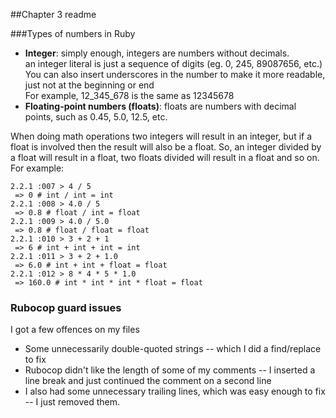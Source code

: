 ##Chapter 3 readme

###Types of numbers in Ruby

* **Integer**: simply enough, integers are numbers without decimals.<br/>
an integer literal is just a sequence of digits (eg. 0, 245, 89087656, etc.) <br/>
You can also insert underscores in the number to make it more readable, just not at the beginning or end<br/>
For example, 12_345_678 is the same as 12345678
* **Floating-point numbers (floats)**: floats are numbers with decimal points, such as 0.45, 5.0, 12.5, etc.<br/>

When doing math operations two integers will result in an integer, but if a float is involved then the result will also
be a float.  So, an integer divided by a float will result in a float, two floats divided will result in a float and so
on.<br/>
For example:<br/>
```
2.2.1 :007 > 4 / 5 
 => 0 # int / int = int
2.2.1 :008 > 4.0 / 5 
 => 0.8 # float / int = float
2.2.1 :009 > 4.0 / 5.0 
 => 0.8 # float / float = float
2.2.1 :010 > 3 + 2 + 1 
 => 6 # int + int + int = int
2.2.1 :011 > 3 + 2 + 1.0
 => 6.0 # int + int + float = float
2.2.1 :012 > 8 * 4 * 5 * 1.0
 => 160.0 # int * int * int * float = float
```


### Rubocop guard issues

I got a few offences on my files

* Some unnecessarily double-quoted strings -- which I did a find/replace to fix
* Rubocop didn't like the length of some of my comments -- I inserted a line break and just continued the comment on a 
second line
* I also had some unnecessary trailing lines, which was easy enough to fix -- I just removed them.
